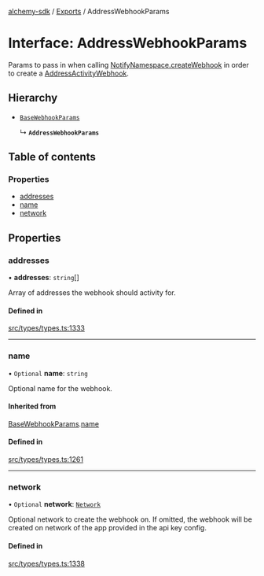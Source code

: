 [alchemy-sdk](../README.md) / [Exports](../modules.md) / AddressWebhookParams

# Interface: AddressWebhookParams

Params to pass in when calling [NotifyNamespace.createWebhook](../classes/NotifyNamespace.md#createwebhook) in order
to create a [AddressActivityWebhook](AddressActivityWebhook.md).

## Hierarchy

- [`BaseWebhookParams`](BaseWebhookParams.md)

  ↳ **`AddressWebhookParams`**

## Table of contents

### Properties

- [addresses](AddressWebhookParams.md#addresses)
- [name](AddressWebhookParams.md#name)
- [network](AddressWebhookParams.md#network)

## Properties

### addresses

• **addresses**: `string`[]

Array of addresses the webhook should activity for.

#### Defined in

[src/types/types.ts:1333](https://github.com/alchemyplatform/alchemy-sdk-js/blob/ae0aa3f0/src/types/types.ts#L1333)

___

### name

• `Optional` **name**: `string`

Optional name for the webhook.

#### Inherited from

[BaseWebhookParams](BaseWebhookParams.md).[name](BaseWebhookParams.md#name)

#### Defined in

[src/types/types.ts:1261](https://github.com/alchemyplatform/alchemy-sdk-js/blob/ae0aa3f0/src/types/types.ts#L1261)

___

### network

• `Optional` **network**: [`Network`](../enums/Network.md)

Optional network to create the webhook on. If omitted, the webhook will be
created on network of the app provided in the api key config.

#### Defined in

[src/types/types.ts:1338](https://github.com/alchemyplatform/alchemy-sdk-js/blob/ae0aa3f0/src/types/types.ts#L1338)
